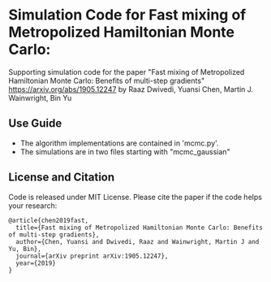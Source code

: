 # Simulation Code for Fast mixing of Metropolized Hamiltonian Monte Carlo:
Supporting simulation code for the paper "Fast mixing of Metropolized Hamiltonian Monte Carlo: Benefits of multi-step gradients"
https://arxiv.org/abs/1905.12247
by Raaz Dwivedi, Yuansi Chen, Martin J. Wainwright, Bin Yu

## Use Guide 
- The algorithm implementations are contained in 'mcmc.py'.
- The simulations are in two files starting with "mcmc\_gaussian"

## License and Citation
Code is released under MIT License.
Please cite the paper if the code helps your research:

    @article{chen2019fast,
      title={Fast mixing of Metropolized Hamiltonian Monte Carlo: Benefits of multi-step gradients},
      author={Chen, Yuansi and Dwivedi, Raaz and Wainwright, Martin J and Yu, Bin},
      journal={arXiv preprint arXiv:1905.12247},
      year={2019}
    }
    
